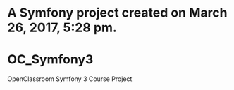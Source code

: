 
A Symfony project created on March 26, 2017, 5:28 pm.
=======
# OC_Symfony3
OpenClassroom Symfony 3 Course Project
